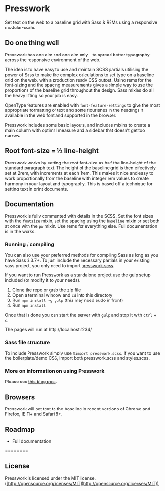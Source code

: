 # Presswork

Set text on the web to a baseline grid with Sass & REMs using a responsive modular-scale.

## Do one thing well

Presswork has one aim and one aim only – to spread better typography across the responsive environment of the web.

The idea is to have easy to use and maintain SCSS partials utilising the power of Sass to make the complex calculations to set type on a baseline grid on the web, with a production ready CSS output. Using rems for the font-sizing and the spacing measurements gives a simple way to use the proportions of the baseline grid throughout the design. Sass mixins do all the heavy lifting so your job is easy.

OpenType features are enabled with `font-feature-settings` to give the most appropriate formatting of text and some flourishes in the headings if available in the web font and supported in the browser.

Presswork includes some basic layouts, and includes mixins to create a main column with optimal measure and a sidebar that doesn’t get too narrow.

## Root font-size = ½ line-height

Presswork works by setting the root font-size as half the line-height of the standard paragraph text. The height of the baseline grid is then effectively set at 2rem, with increments at each 1rem. This makes it nice and easy to work proportionally from the baseline with integer rem values to create harmony in your layout and typography. This is based off a technique for setting text in print documents.

## Documentation

Presswork is fully commented with details in the SCSS. Set the font sizes with the `fontsize` mixin, set the spacing using the `baseline` mixin or set both at once with the `pw` mixin. Use rems for everything else. Full documentation is in the works.

### Running / compiling

You can also use your preferred methods for compiling Sass as long as you have Sass 3.3.7+. To just include the necessary partials in your existing sass project, you only need to import [presswork.scss](assets/sass/presswork.scss).

If you want to run Presswork as a standalone project use the gulp setup included (or modify it to your needs).

1. Clone the repo or grab the zip file
2. Open a terminal window and `cd` into this directory
3. Run `npm install -g gulp` (this may need sudo in front)
4. Run `npm install`

Once that is done you can start the server with `gulp` and stop it with `ctrl` + `c`.

The pages will run at http://localhost:1234/

### Sass file structure

To include Presswork simply use `@import presswork.scss`. If you want to use the boilerplate/demo CSS, import both presswork.scss and styles.scss.

### More on information on using Presswork

Please see [this blog post](https://jakegiltsoff.co.uk/posts/sassline-v2-0).

## Browsers

Presswork will set text to the baseline in recent versions of Chrome and Firefox, IE 11+ and Safari 8+.

## Roadmap

- Full documentation

========

## License

Presswork is licensed under the MIT license. ([http://opensource.org/licenses/MIT](http://opensource.org/licenses/MIT))
